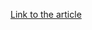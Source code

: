 [Link to the article](https://krebsonsecurity.com/2021/05/a-closer-look-at-the-darkside-ransomware-gang/)
